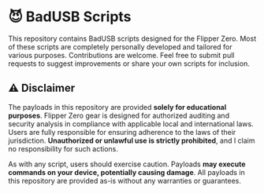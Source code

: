 # 😈 BadUSB Scripts

This repository contains BadUSB scripts designed for the Flipper Zero. Most of these scripts are completely personally developed and tailored for various purposes. Contributions are welcome. Feel free to submit pull requests to suggest improvements or share your own scripts for inclusion.

## ⚠️ Disclaimer

The payloads in this repository are provided **solely for educational purposes**. Flipper Zero gear is designed for authorized auditing and security analysis in compliance with applicable local and international laws. Users are fully responsible for ensuring adherence to the laws of their jurisdiction. **Unauthorized or unlawful use is strictly prohibited**, and I claim no responsibility for such actions.

As with any script, users should exercise caution. Payloads **may execute commands on your device, potentially causing damage**. All payloads in this repository are provided as-is without any warranties or guarantees.
